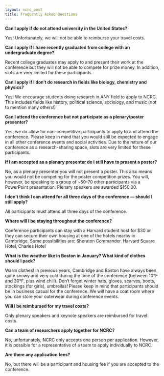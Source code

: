 ```yaml
---
layout: ncrc_post
title: Frequently Asked Questions
---
```


**Can I apply if do not attend university in the United States?**

Yes! Unfortunately, we will not be able to reimburse your travel costs.

**Can I apply if I have recently graduated from college with an undergraduate degree?**

Recent college graduates may apply to and present their work at the conference but they will not be able to compete for prize money. In addition, slots are very limited for these participants.

**Can I apply if I don’t do research in fields like biology, chemistry and physics?**

Yes! We encourage students doing research in ANY field to apply to NCRC. This includes fields like history, political science, sociology, and music (not to mention many others!)

**Can I attend the conference but not participate as a plenary/poster presenter?**

Yes, we do allow for non-competitive participants to apply to and attend the conference. Please keep in mind that you would still be expected to engage in all other conference events and social activities. Due to the nature of our conference as a research-sharing space, slots are very limited for these participants.

**If I am accepted as a plenary presenter do I still have to present a poster?**

No, as a plenary presenter you will not present a poster. This also means you would not be competing for the poster competition prizes. You will, however, be speaking to a group of ~50-70 other participants via a PowerPoint presentation. Plenary speakers are awarded $150.00.

**I don’t think I can attend for all three days of the conference — should I still apply?**

All participants must attend all three days of the conference.

**Where will I be staying throughout the conference?**

Conference participants can stay with a Harvard student host for $30 or they can secure their own housing at one of the hotels nearby in Cambridge. Some possibilities are: Sheraton Commander, Harvard Square Hotel, Charles Hotel

**What is the weather like in Boston in January? What kind of clothes should I pack?**

Warm clothes! In previous years, Cambridge and Boston have always been quite snowy and very cold during the time of the conference (between 10°F and 30°F, plus wind chill). Don’t forget winter hats, gloves, scarves, boots, stockings (for girls), umbrellas! Please keep in mind that participants should be in business casual for the conference. We will have a coat room where you can store your outerwear during conference events.

**Will I be reimbursed for my travel costs?**

Only plenary speakers and keynote speakers are reimbursed for travel costs.

**Can a team of researchers apply together for NCRC?**

No, unfortunately, NCRC only accepts one person per application. However, it is possible for a representative of a team to apply individually to NCRC.

**Are there any application fees?**

No, but there will be a participant and housing fee if you are accepted to the conference.

